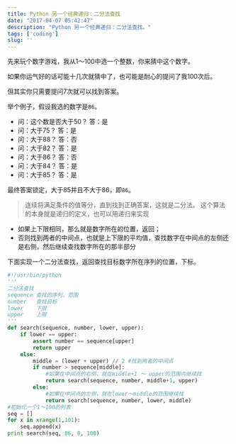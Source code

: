 ```yaml
---
title: Python 另一个经典递归：二分法查找
date: "2017-04-07 05:42:47"
description: "Python 另一个经典递归：二分法查找。"
tags: ['coding']
slug: ''
---
```


先来玩个数字游戏，我从1～100中选一个整数，你来猜中这个数字。

如果你运气好的话可能十几次就猜中了，也可能是耐心的提问了我100次后。

但其实你只需要提问7次就可以找到答案。

举个例子，假设我选的数字是`86`。
- 问：这个数是否大于50？
答：是
- 问：大于75？
答：是
- 问：大于88？
答：否
- 问：大于82？
答：是
- 问：大于86？
答：否
- 问：大于84？
答：是
- 问：大于85？
答：是

最终答案锁定，大于85并且不大于86，即`86`。

> 连续将满足条件的值等分，直到找到正确答案，这就是二分法。
> 这个算法的本身就是递归的定义，也可以用递归来实现

- 如果上下限相同，那么就是数字所在的位置，返回；
- 否则找到两者的中间点，也就是上下限的平均值，查找数字在中间点的左侧还是右侧，然后继续查找数字所在的那半部分

下面实现一个二分法查找，返回查找目标数字所在序列的位置，下标。

```python
#!/usr/bin/python
'''
二分法查找
sequence 查找的序列，范围
number   查找目标
lower    下限
upper    上限    
'''
def search(sequence, number, lower, upper):
	if lower == upper:
		assert number == sequence[upper]
		return upper
	else:
		middle = (lower + upper) // 2 #找到两者的中间点
		if number > sequence[middle]: 
			#如果在中间点的右侧，就在middle+1 ～ upper的范围内继续找
			return search(sequence, number, middle+1, upper)
		else:
			#如果在中间点的左侧，就在lower～middle的范围继续找
			return search(sequence, number, lower, middle)			
#初始化一个1～100的列表
seq = []
for x in xrange(1,101):
	seq.append(x)
print search(seq, 86, 0, 100)
```